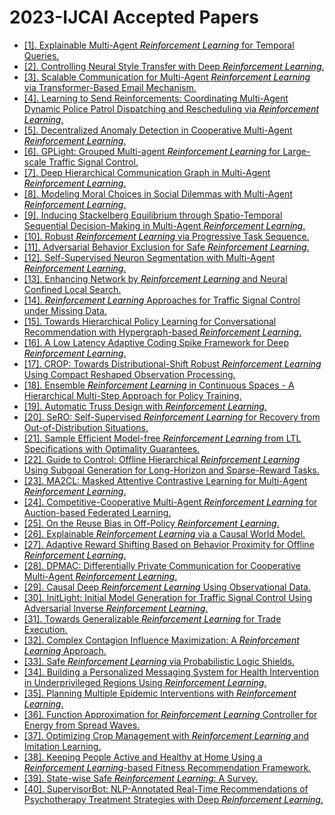 # 2023-IJCAI Accepted Papers

 - [[1]. Explainable Multi-Agent <font color='black'>*Reinforcement Learning*</font> for Temporal Queries.](https://doi.org/10.24963/ijcai.2023/7)
 - [[2]. Controlling Neural Style Transfer with Deep <font color='black'>*Reinforcement Learning*</font>.](https://doi.org/10.24963/ijcai.2023/12)
 - [[3]. Scalable Communication for Multi-Agent <font color='black'>*Reinforcement Learning*</font> via Transformer-Based Email Mechanism.](https://doi.org/10.24963/ijcai.2023/15)
 - [[4]. Learning to Send Reinforcements: Coordinating Multi-Agent Dynamic Police Patrol Dispatching and Rescheduling via <font color='black'>*Reinforcement Learning*</font>.](https://doi.org/10.24963/ijcai.2023/18)
 - [[5]. Decentralized Anomaly Detection in Cooperative Multi-Agent <font color='black'>*Reinforcement Learning*</font>.](https://doi.org/10.24963/ijcai.2023/19)
 - [[6]. GPLight: Grouped Multi-agent <font color='black'>*Reinforcement Learning*</font> for Large-scale Traffic Signal Control.](https://doi.org/10.24963/ijcai.2023/23)
 - [[7]. Deep Hierarchical Communication Graph in Multi-Agent <font color='black'>*Reinforcement Learning*</font>.](https://doi.org/10.24963/ijcai.2023/24)
 - [[8]. Modeling Moral Choices in Social Dilemmas with Multi-Agent <font color='black'>*Reinforcement Learning*</font>.](https://doi.org/10.24963/ijcai.2023/36)
 - [[9]. Inducing Stackelberg Equilibrium through Spatio-Temporal Sequential Decision-Making in Multi-Agent <font color='black'>*Reinforcement Learning*</font>.](https://doi.org/10.24963/ijcai.2023/40)
 - [[10]. Robust <font color='black'>*Reinforcement Learning*</font> via Progressive Task Sequence.](https://doi.org/10.24963/ijcai.2023/51)
 - [[11]. Adversarial Behavior Exclusion for Safe <font color='black'>*Reinforcement Learning*</font>.](https://doi.org/10.24963/ijcai.2023/54)
 - [[12]. Self-Supervised Neuron Segmentation with Multi-Agent <font color='black'>*Reinforcement Learning*</font>.](https://doi.org/10.24963/ijcai.2023/68)
 - [[13]. Enhancing Network by <font color='black'>*Reinforcement Learning*</font> and Neural Confined Local Search.](https://doi.org/10.24963/ijcai.2023/236)
 - [[14]. <font color='black'>*Reinforcement Learning*</font> Approaches for Traffic Signal Control under Missing Data.](https://doi.org/10.24963/ijcai.2023/251)
 - [[15]. Towards Hierarchical Policy Learning for Conversational Recommendation with Hypergraph-based <font color='black'>*Reinforcement Learning*</font>.](https://doi.org/10.24963/ijcai.2023/273)
 - [[16]. A Low Latency Adaptive Coding Spike Framework for Deep <font color='black'>*Reinforcement Learning*</font>.](https://doi.org/10.24963/ijcai.2023/340)
 - [[17]. CROP: Towards Distributional-Shift Robust <font color='black'>*Reinforcement Learning*</font> Using Compact Reshaped Observation Processing.](https://doi.org/10.24963/ijcai.2023/380)
 - [[18]. Ensemble <font color='black'>*Reinforcement Learning*</font> in Continuous Spaces - A Hierarchical Multi-Step Approach for Policy Training.](https://doi.org/10.24963/ijcai.2023/391)
 - [[19]. Automatic Truss Design with <font color='black'>*Reinforcement Learning*</font>.](https://doi.org/10.24963/ijcai.2023/407)
 - [[20]. SeRO: Self-Supervised <font color='black'>*Reinforcement Learning*</font> for Recovery from Out-of-Distribution Situations.](https://doi.org/10.24963/ijcai.2023/432)
 - [[21]. Sample Efficient Model-free <font color='black'>*Reinforcement Learning*</font> from LTL Specifications with Optimality Guarantees.](https://doi.org/10.24963/ijcai.2023/465)
 - [[22]. Guide to Control: Offline Hierarchical <font color='black'>*Reinforcement Learning*</font> Using Subgoal Generation for Long-Horizon and Sparse-Reward Tasks.](https://doi.org/10.24963/ijcai.2023/469)
 - [[23]. MA2CL: Masked Attentive Contrastive Learning for Multi-Agent <font color='black'>*Reinforcement Learning*</font>.](https://doi.org/10.24963/ijcai.2023/470)
 - [[24]. Competitive-Cooperative Multi-Agent <font color='black'>*Reinforcement Learning*</font> for Auction-based Federated Learning.](https://doi.org/10.24963/ijcai.2023/474)
 - [[25]. On the Reuse Bias in Off-Policy <font color='black'>*Reinforcement Learning*</font>.](https://doi.org/10.24963/ijcai.2023/502)
 - [[26]. Explainable <font color='black'>*Reinforcement Learning*</font> via a Causal World Model.](https://doi.org/10.24963/ijcai.2023/505)
 - [[27]. Adaptive Reward Shifting Based on Behavior Proximity for Offline <font color='black'>*Reinforcement Learning*</font>.](https://doi.org/10.24963/ijcai.2023/514)
 - [[28]. DPMAC: Differentially Private Communication for Cooperative Multi-Agent <font color='black'>*Reinforcement Learning*</font>.](https://doi.org/10.24963/ijcai.2023/516)
 - [[29]. Causal Deep <font color='black'>*Reinforcement Learning*</font> Using Observational Data.](https://doi.org/10.24963/ijcai.2023/524)
 - [[30]. InitLight: Initial Model Generation for Traffic Signal Control Using Adversarial Inverse <font color='black'>*Reinforcement Learning*</font>.](https://doi.org/10.24963/ijcai.2023/550)
 - [[31]. Towards Generalizable <font color='black'>*Reinforcement Learning*</font> for Trade Execution.](https://doi.org/10.24963/ijcai.2023/553)
 - [[32]. Complex Contagion Influence Maximization: A <font color='black'>*Reinforcement Learning*</font> Approach.](https://doi.org/10.24963/ijcai.2023/614)
 - [[33]. Safe <font color='black'>*Reinforcement Learning*</font> via Probabilistic Logic Shields.](https://doi.org/10.24963/ijcai.2023/637)
 - [[34]. Building a Personalized Messaging System for Health Intervention in Underprivileged Regions Using <font color='black'>*Reinforcement Learning*</font>.](https://doi.org/10.24963/ijcai.2023/668)
 - [[35]. Planning Multiple Epidemic Interventions with <font color='black'>*Reinforcement Learning*</font>.](https://doi.org/10.24963/ijcai.2023/682)
 - [[36]. Function Approximation for <font color='black'>*Reinforcement Learning*</font> Controller for Energy from Spread Waves.](https://doi.org/10.24963/ijcai.2023/688)
 - [[37]. Optimizing Crop Management with <font color='black'>*Reinforcement Learning*</font> and Imitation Learning.](https://doi.org/10.24963/ijcai.2023/691)
 - [[38]. Keeping People Active and Healthy at Home Using a <font color='black'>*Reinforcement Learning*</font>-based Fitness Recommendation Framework.](https://doi.org/10.24963/ijcai.2023/692)
 - [[39]. State-wise Safe <font color='black'>*Reinforcement Learning*</font>: A Survey.](https://doi.org/10.24963/ijcai.2023/763)
 - [[40]. SupervisorBot: NLP-Annotated Real-Time Recommendations of Psychotherapy Treatment Strategies with Deep <font color='black'>*Reinforcement Learning*</font>.](https://doi.org/10.24963/ijcai.2023/837)
